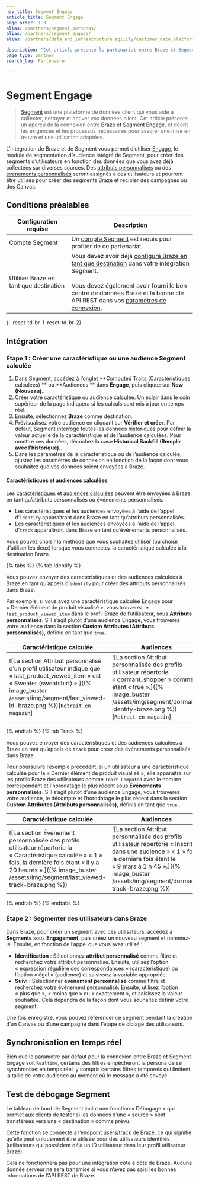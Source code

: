 ```yaml
---
nav_title: Segment Engage
article_title: Segment Engage
page_order: 1.3
alias: /partners/segment_personas/
alias: /partners/segment_engage/
alias: /partners/data_and_infrastructure_agility/customer_data_platform/segment/segment_personas/

description: "Cet article présente le partenariat entre Braze et Segment, une plateforme de données client qui recueille et transfère des informations entre les différentes sources de votre pile marketing."
page_type: partner
search_tag: Partenaire

---
```


# Segment Engage

> [Segment](https://segment.com) est une plateforme de données client qui vous aide à collecter, nettoyer et activer vos données client. Cet article présente un aperçu de la connexion entre [Braze et Segment Engage](https://segment.com/docs/destinations/braze/#Engage), et décrit les exigences et les processus nécessaires pour assurer une mise en œuvre et une utilisation adaptées.

L’intégration de Braze et de Segment vous permet d’utiliser [Engage](https://segment.com/docs/engage/), le module de segmentation d’audience intégré de Segment, pour créer des segments d’utilisateurs en fonction des données que vous avez déjà collectées sur diverses sources. Des [attributs personnalisés]({{site.baseurl}}/user_guide/data_and_analytics/custom_data/custom_attributes/) ou des [événements personnalisés]({{site.baseurl}}/user_guide/data_and_analytics/custom_data/custom_events/#custom-events) seront assignés à ces utilisateurs et pourront être utilisés pour créer des segments Braze et recibler des campagnes ou des Canvas.

## Conditions préalables

| Configuration requise | Description |
| ----------- | ----------- |
| Compte Segment | Un [compte Segment](https://app.segment.com/login) est requis pour profiter de ce partenariat. |
| Utiliser Braze en tant que destination | Vous devez avoir déjà [configuré Braze en tant que destination]({{site.baseurl}}/partners/data_and_infrastructure_agility/customer_data_platform/segment/segment/#connection-settings/) dans votre intégration Segment.<br><br>Vous devez également avoir fourni le bon centre de données Braze et la bonne clé API REST dans vos [paramètres de connexion]({{site.baseurl}}/partners/data_and_infrastructure_agility/customer_data_platform/segment/segment/#connection-settings). |
{: .reset-td-br-1 .reset-td-br-2}

## Intégration

### Étape 1 : Créer une caractéristique ou une audience Segment calculée

1. Dans Segment, accédez à l’onglet **Computed Traits (Caractéristiques calculées) ** ou **Audiences ** dans **Engage**, puis cliquez sur **New (Nouveau)**..
2. Créer votre caractéristique ou audience calculée. Un éclair dans le coin supérieur de la page indiquera si les calculs sont mis à jour en temps réel.
3. Ensuite, sélectionnez **Braze** comme destination. 
4. Prévisualisez votre audience en cliquant sur **Vérifier et créer**. Par défaut, Segment interroge toutes les données historiques pour définir la valeur actuelle de la caractéristique et de l’audience calculées. Pour omettre ces données, décochez la case **Historical Backfill (Remplir avec l’historique)**..
5. Dans les paramètres de la caractéristique ou de l’audience calculée, ajustez les paramètres de connexion en fonction de la façon dont vous souhaitez que vos données soient envoyées à Braze.

#### Caractéristiques et audiences calculées

Les [caractéristiques](https://segment.com/docs/engage/audiences/computed-traits/) et [audiences calculées](https://segment.com/docs/Engage/audiences/) peuvent être envoyées à Braze en tant qu’attributs personnalisés ou événements personnalisés.
- Les caractéristiques et les audiences envoyées à l’aide de l’appel d’`identify` apparaîtront dans Braze en tant qu’attributs personnalisés.
- Les caractéristiques et les audiences envoyées à l’aide de l’appel d’`track` apparaîtront dans Braze en tant qu’événements personnalisés.

Vous pouvez choisir la méthode que vous souhaitez utiliser (ou choisir d’utiliser les deux) lorsque vous connectez la caractéristique calculée à la destination Braze.

{% tabs %}
{% tab Identify %}

Vous pouvez envoyer des caractéristiques et des audiences calculées à Braze en tant qu’appels d’`identify` pour créer des attributs personnalisés dans Braze. 

Par exemple, si vous avez une caractéristique calculée Engage pour « Dernier élément de produit visualisé », vous trouverez le `last_product_viewed_item` dans le profil Braze de l’utilisateur, sous **Attributs personnalisés**. S’il s’agit plutôt d’une audience Engage, vous trouverez votre audience dans la section **Custom Attributes (Attributs personnalisés)**, définie en tant que `true`..

| Caractéristique calculée | Audiences |
| -------------- | --------- |
| ![La section Attribut personnalisé d’un profil utilisateur indique que « last_product_viewed_item » est « Sweater (sweatshirt) ».]({% image_buster /assets/img/segment/last_viewed-id-braze.png %})[`Retrait en magasin`]| ![La section Attribut personnalisée des profils utilisateur répertorie « dormant_shopper » comme étant « true ».]({% image_buster /assets/img/segment/dormant-identify-braze.png %})[`Retrait en magasin`]|

{% endtab %}
{% tab Track %}

Vous pouvez envoyer des caractéristiques et des audiences calculées à Braze en tant qu’appels de `track` pour créer des événements personnalisés dans Braze. 

Pour poursuivre l’exemple précédent, si un utilisateur a une caractéristique calculée pour le « Dernier élément de produit visualisé », elle apparaîtra sur les profils Braze des utilisateurs comme `Trait Computed` avec le nombre correspondant et l’horodatage le plus récent sous **Événements personnalisés**. S’il s’agit plutôt d’une audience Engage, vous trouverez votre audience, le décompte et l’horodatage le plus récent dans la section **Custom Attributes (Attributs personnalisés)**, définis en tant que `true`..

| Caractéristique calculée | Audiences |
| -------------- | --------- |
| ![La section Événement personnalisée des profils utilisateur répertorie la « Caractéristique calculée » « 1 » fois, la dernière fois étant « il y a 20 heures ».]({% image_buster /assets/img/segment/last_viewed-track-braze.png %}) | ![La section Attribut personnalisée des profils utilisateur répertorie « Inscrit dans une audience » « 1 » fois, la dernière fois étant le « 9 mars à 1 h 45 ».]({% image_buster /assets/img/segment/dormant-track-braze.png %}) |

{% endtab %}
{% endtabs %}

### Étape 2 : Segmenter des utilisateurs dans Braze

Dans Braze, pour créer un segment avec ces utilisateurs, accédez à **Segments** sous **Engagement**, puis créez un nouveau segment et nommez-le. Ensuite, en fonction de l’appel que vous avez utilisé :
- **Identification** : Sélectionnez **attribut personnalisé** comme filtre et recherchez votre attribut personnalisé. Ensuite, utilisez l’option « expression régulière des correspondances » (caractéristique) ou l’option « égal » (audience) et saisissez la variable appropriée.
- **Suivi** : Sélectionner **événement personnalisé** comme filtre et recherchez votre événement personnalisé. Ensuite, utilisez l’option « plus que », « moins que » ou « exactement », et saisissez la valeur souhaitée. Cela dépendra de la façon dont vous souhaitez définir votre segment.

Une fois enregistré, vous pouvez référencer ce segment pendant la création d’un Canvas ou d’une campagne dans l’étape de ciblage des utilisateurs.

## Synchronisation en temps réel

Bien que le paramètre par défaut pour la connexion entre Braze et Segment Engage soit `Realtime`, certains des filtres empêcheront la persona de se synchroniser en temps réel, y compris certains filtres temporels qui limitent la taille de votre audience au moment où le message a été envoyé.

## Test de débogage Segment

Le tableau de bord de Segment inclut une fonction « Débogage » qui permet aux clients de tester si les données d’une « source » sont transférées vers une « destination » comme prévu.

Cette fonction se connecte à l’[endpoint users/track]({{site.baseurl}}/api/endpoints/user_data/post_user_track/) de Braze, ce qui signifie qu’elle peut uniquement être utilisée pour des utilisateurs identifiés (utilisateurs qui possèdent déjà un ID utilisateur dans leur profil utilisateur Braze).

Cela ne fonctionnera pas pour une intégration côte à côte de Braze. Aucune donnée serveur ne sera transmise si vous n’avez pas saisi les bonnes informations de l’API REST de Braze.
